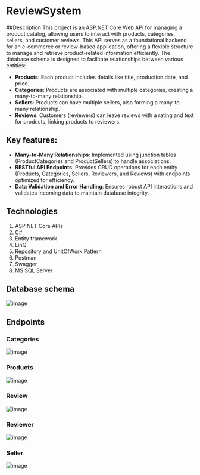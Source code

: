 # ReviewSystem
##Description
This project is an ASP.NET Core Web API for managing a product catalog, allowing users to interact with products, categories, sellers, and customer reviews. This API serves as a foundational backend for an e-commerce or review-based application, offering a flexible structure to manage and retrieve product-related information efficiently. The database schema is designed to facilitate relationships between various entities:
- **Products**: Each product includes details like title, production date, and price.
- **Categories**: Products are associated with multiple categories, creating a many-to-many relationship.
- **Sellers**: Products can have multiple sellers, also forming a many-to-many relationship.
- **Reviews**: Customers (reviewers) can leave reviews with a rating and text for products, linking products to reviewers.
  
## Key features:
- **Many-to-Many Relationships**: Implemented using junction tables (ProductCategories and ProductSellers) to handle associations.
- **RESTful API Endpoints**: Provides CRUD operations for each entity (Products, Categories, Sellers, Reviewers, and Reviews) with endpoints optimized for efficiency.
- **Data Validation and Error Handling**: Ensures robust API interactions and validates incoming data to maintain database integrity.
  

## Technologies
1. ASP.NET Core APIs
2. C#
3. Entity framework
4. LinQ
5. Repository and UnitOfWork Pattern
6. Postman
7. Swagger
8. MS SQL Server

## Database schema
![image](https://github.com/user-attachments/assets/ff51b126-0e4e-40d0-a07d-de6d9a5d8aa3)

## Endpoints
### Categories
![image](https://github.com/user-attachments/assets/4f2900a3-1f90-44ed-afef-0775b3da7466)

### Products
![image](https://github.com/user-attachments/assets/6c5637f0-b563-48d5-ab27-547a20df7a6d)

### Review
![image](https://github.com/user-attachments/assets/cb53e241-1669-4361-bc94-7fb8859d7344)

### Reviewer
![image](https://github.com/user-attachments/assets/87999898-4f94-4fe9-a60c-0a085eafb4f4)

### Seller
![image](https://github.com/user-attachments/assets/5fb33b3a-16a6-4fda-9c83-ca30d216ef5a)



